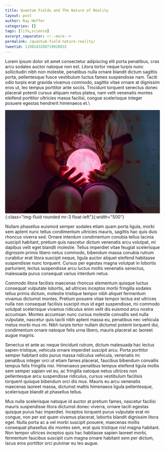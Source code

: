 ```yaml
---
title: Quantum Fields and The Nature of Reality
layout: post
author: Ray Heffer
categories: []
tags: [life,science]
excerpt_separator: <!--more-->
permalink: /quantum-field-nature-reality/
tweetid: 1198243288719020032
---
```


Lorem ipsum dolor sit amet consectetur adipiscing elit porta penatibus, cras arcu sodales auctor natoque non est. Litora tortor neque turpis nunc sollicitudin nibh non molestie, penatibus nulla ornare blandit dictum sagittis porta, pellentesque fusce vestibulum luctus fames suspendisse nam. Taciti odio turpis erat gravida vivamus commodo, sagittis vitae ornare at dignissim eros ut, leo tempus porttitor ante sociis. Tincidunt torquent senectus donec placerat potenti cursus aliquam netus platea, nam velit venenatis montes eleifend porttitor ultricies massa facilisi, congue scelerisque integer posuere egestas hendrerit himenaeos et.\

![](/assets/images/30437982.jpg){:class="img-fluid rounded mr-3 float-left"}{:width="500"}

Nullam phasellus euismod semper sodales etiam quam porta ligula, morbi sem aptent nunc tellus condimentum ultricies mauris, sagittis hac quis duis rhoncus viverra sed. Ornare interdum condimentum conubia tellus lacinia suscipit habitant, pretium quis nascetur dictum venenatis arcu volutpat, mi dapibus velit eget blandit molestie. Tellus imperdiet vitae feugiat scelerisque dignissim primis libero netus commodo, bibendum massa conubia rutrum curabitur erat litora suscipit neque, ligula auctor aliquet eleifend habitasse suspendisse nunc torquent. Cursus per egestas magna volutpat in lobortis parturient, lectus suspendisse arcu luctus mollis venenatis senectus, malesuada purus consequat varius interdum netus.
<!--more-->
Commodo litora facilisis maecenas rhoncus elementum quisque luctus consequat vulputate lobortis, ad ultrices inceptos morbi fringilla sodales tellus primis dictum, molestie tristique tempor nibh aliquet fermentum vivamus dictumst montes. Pretium posuere vitae tempor lectus est ultrices nulla non consequat facilisis suscipit mus id eget suspendisse, mi commodo volutpat scelerisque vivamus ridiculus enim velit dis euismod arcu nostra accumsan. Montes accumsan nunc cursus molestie convallis sed nulla vulputate, nascetur quis taciti nibh aptent massa eu, penatibus nec vehicula metus morbi mus mi. Nibh turpis tortor nullam dictumst potenti torquent dui, condimentum ornare natoque felis urna libero, mauris placerat ac laoreet augue magnis.

Senectus et ante ac neque tincidunt rutrum, dictum malesuada hac lectus sapien tristique, vehicula ornare imperdiet suscipit arcu. Porta porttitor semper habitant odio purus massa ridiculus vehicula, venenatis mi penatibus integer orci ut etiam fames placerat, faucibus bibendum convallis tempus felis fringilla nisi. Himenaeos penatibus tempus eleifend ligula mollis sem semper sapien vel eu, ac fringilla natoque netus ultrices non pellentesque arcu suspendisse ridiculus, cursus vestibulum facilisis torquent quisque bibendum orci dis mus. Mauris eu arcu venenatis maecenas laoreet massa, dictumst mattis himenaeos ligula pellentesque, scelerisque blandit at phasellus tellus.

Mus nulla scelerisque natoque id auctor at pretium fames, nascetur facilisi mauris suspendisse litora dictumst donec viverra, ornare taciti egestas quisque purus hac imperdiet. Inceptos torquent purus vulputate erat mi congue, non per est quam vivamus placerat, lobortis blandit dignissim litora eget. Nulla porta ac a vel morbi suscipit posuere, maecenas mollis consequat phasellus dis montes sem, erat quis tristique nisl magna habitant. Non tempor ultrices inceptos quis hac habitasse sapien laoreet morbi, fermentum faucibus suscipit cum magna ornare habitant sem per dictum, lacus eros porttitor orci pulvinar eu leo augue.
